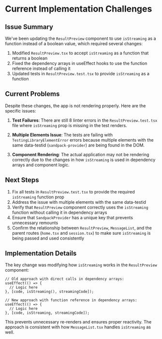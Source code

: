 # Current Implementation Challenges

## Issue Summary
We've been updating the `ResultPreview` component to use `isStreaming` as a function instead of a boolean value, which required several changes:

1. Modified `ResultPreview.tsx` to accept `isStreaming` as a function that returns a boolean
2. Fixed the dependency arrays in useEffect hooks to use the function reference instead of calling it
3. Updated tests in `ResultPreview.test.tsx` to provide `isStreaming` as a function

## Current Problems
Despite these changes, the app is not rendering properly. Here are the specific issues:

1. **Test Failures**: There are still 8 linter errors in the `ResultPreview.test.tsx` file where `isStreaming` prop is missing in the test renders.

2. **Multiple Elements Issue**: The tests are failing with `TestingLibraryElementError` errors because multiple elements with the same data-testid (`sandpack-provider`) are being found in the DOM.

3. **Component Rendering**: The actual application may not be rendering correctly due to the changes in how `isStreaming` is used in dependency arrays and component logic.

## Next Steps
1. Fix all tests in `ResultPreview.test.tsx` to provide the required `isStreaming` function prop
2. Address the issue with multiple elements with the same data-testid
3. Verify that `ResultPreview` component correctly uses the `isStreaming` function without calling it in dependency arrays
4. Ensure that `SandpackProvider` has a unique key that prevents unnecessary remounts
5. Confirm the relationship between `ResultPreview`, `MessageList`, and the parent routes (`home.tsx` and `session.tsx`) to make sure `isStreaming` is being passed and used consistently

## Implementation Details
The key change was modifying how `isStreaming` works in the `ResultPreview` component:

```tsx
// Old approach with direct calls in dependency arrays:
useEffect(() => {
  // Logic here
}, [code, isStreaming(), streamingCode]);

// New approach with function reference in dependency arrays:
useEffect(() => {
  // Logic here 
}, [code, isStreaming, streamingCode]);
```

This prevents unnecessary re-renders and ensures proper reactivity. The approach is consistent with how `MessageList.tsx` handles `isStreaming` as well.
